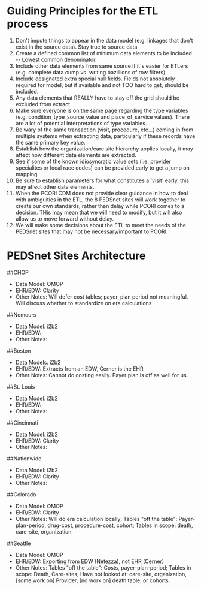Guiding Principles for the ETL process
===================
<ol><li>  Don't impute things to appear in the data model (e.g. linkages that don't exist in the source data).  Stay true to source data</li>
<li>  Create a defined common list of minimum data elements to be included -- Lowest common denominator. </li>
<li>  Include other data elements from same source if it's easier for ETLers (e.g. complete data cump vs. writing bazillions of row filters) </li>
<li>  Include designated extra special null fields.  Fields not absolutely required for model, but if available and not TOO hard to get, should be included. </li>
<li>  Any data elements that REALLY have to stay off the grid should be excluded from extract. </li>
<li>  Make sure everyone is on the same page regarding the type variables (e.g. condition_type_source_value and place_of_service values).  There are a lot of potential interpretations of type variables. </li>
<li>  Be wary of the same transaction (visit, procedure, etc...) coming in from multiple systems when extracting data, particularly if these records have the same primary key value. </li>
<li>  Establish how the organization/care site hierarchy applies locally, it may affect how different data elements are extracted. </li>
<li>  See if some of the known idiosyncratic value sets (i.e. provider specialites or local race codes) can be provided early to get a jump on mapping. </li>
<li>  Be sure to establish parameters for what constitutes a 'visit' early, this may affect other data elements. </li>
<li>  When the PCORI CDM does not provide clear guidance in how to deal with ambiguities in the ETL, the 8 PEDSnet sites will work together to create our own standards, rather than delay while PCORI comes to a decision.  THis may mean that we will need to modify, but it will also allow us to move forward without delay. </li>
<li>  We will make some decisions about the ETL to meet the needs of the PEDSnet sites that may not be necessary/important to PCORI. </li>
</ol>


PEDSnet Sites Architecture
===================
##CHOP
<ul><li>Data Model: OMOP </li>
<li>EHR/EDW: Clarity </li>
<li>Other Notes: Will defer cost tables; payer_plan period not meaningful.  Will discuss whether to standardize on era calculations</li> </ul>
##Nemours
<ul><li>Data Model: i2b2</li>
<li>EHR/EDW: </li>
<li>Other Notes: </li> </ul>
##Boston
<ul><li>Data Models: i2b2</li>
<li>EHR/EDW: Extracts from an EDW, Cerner is the EHR</li>
<li>Other Notes: Cannot do costing easily.  Payer plan is off as well for us.</li></ul>
##St. Louis
<ul><li>Data Model: i2b2</li>
<li>EHR/EDW: </li>
<li>Other Notes: </li></ul>
##Cincinnati
<ul><li>Data Model: i2b2</li>
<li>EHR/EDW: Clarity</li>
<li>Other Notes: </li></ul>
##Nationwide
<ul><li>Data Model: i2b2</li>
<li>EHR/EDW: Clarity</li>
<li>Other Notes: </li></ul>
##Colorado
<ul><li>Data Model: OMOP</li>
<li>EHR/EDW: Clarity</li>
<li>Other Notes: Will do era calculation locally; Tables "off the table": Payer-plan-period, drug-cost, procedure-cost, cohort; Tables in scope: death, care-site, organization</li></ul>
##Seattle
<ul><li>Data Model: OMOP</li>
<li>EHR/EDW: Exporting from EDW (Netezza), not EHR (Cerner)</li>
<li>Other Notes: Tables "off the table": Costs, payer-plan-period; Tables in scope: Death, Care-sites; Have not looked at: care-site, organization, [some work on] Provider, [no work on] death table, or cohorts.</li></ul>

  
  
  
